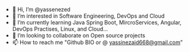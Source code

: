 - 👋 Hi, I’m @yassenezed
- 👀 I’m interested in Software Engineering, DevOps and Cloud
- 🌱 I’m currently learning Java Spring Boot, MircroServices, Angular, DevOps Practises, Linux, and Cloud...
- 💞️ I’m looking to collaborate on Open source projects
- 📫 How to reach me "Github BIO or @ yassinezaid668@gmail.com"


<!---
yassenezed/yassenezed is a ✨ special ✨ repository because its `README.md` (this file) appears on your GitHub profile.
You can click the Preview link to take a look at your changes.
--->
